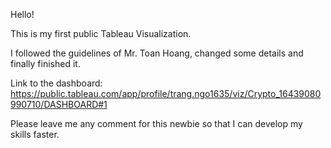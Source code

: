 Hello!

This is my first public Tableau Visualization.

I followed the guidelines of Mr. Toan Hoang, changed some details and finally finished it.

Link to the dashboard:
https://public.tableau.com/app/profile/trang.ngo1635/viz/Crypto_16439080990710/DASHBOARD#1

Please leave me any comment for this newbie so that I can develop my skills faster.
